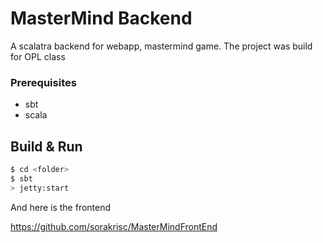 # MasterMind Backend #

A scalatra backend for webapp, mastermind game. The project was build for OPL class

### Prerequisites

* sbt
* scala

## Build & Run ##

```sh
$ cd <folder>
$ sbt
> jetty:start

```

And here is the frontend

https://github.com/sorakrisc/MasterMindFrontEnd